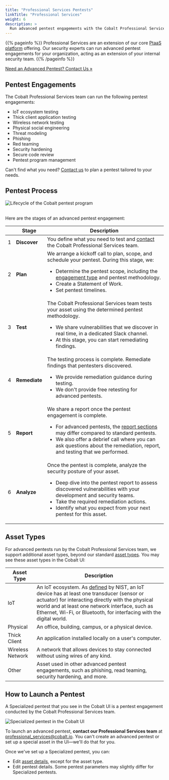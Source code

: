 ```yaml
---
title: "Professional Services Pentests"
linkTitle: "Professional Services"
weight: 6
description: >
  Run advanced pentest engagements with the Cobalt Professional Services team.
---
```


{{% pageinfo %}}
Professional Services are an extension of our core [PtaaS platform](https://www.cobalt.io/ptaas) offering. Our security experts can run advanced pentest engagements for your organization, acting as an extension of your internal security team.
{{% /pageinfo %}}

<a class="btn btn-outline-primary rounded" href="mailto:professional_services@cobalt.io" target="_blank">Need an Advanced Pentest? Contact Us »</a>

## Pentest Engagements

The Cobalt Professional Services team can run the following pentest engagements:

- IoT ecosystem testing
- Thick client application testing
- Wireless network testing
- Physical social engineering
- Threat modeling
- Phishing
- Red teaming
- Security hardening
- Secure code review
- Pentest program management

Can't find what you need? [Contact us](mailto:professional_services@cobalt.io) to plan a pentest tailored to your needs.

## Pentest Process

![Lifecycle of the Cobalt pentest program](/deepdive/PentestProcessFlow.png "Lifecycle of the Cobalt pentest program")
<br><br>

Here are the stages of an advanced pentest engagement:

| | Stage | Description |
|---|---|---|
| 1 | **Discover** | You define what you need to test and [contact](mailto:professional_services@cobalt.io) the Cobalt Professional Services team.  |
| 2 | **Plan** | We arrange a kickoff call to plan, scope, and schedule your pentest. During this stage, we:<ul><li>Determine the pentest scope, including the [engagement type](#pentest-engagements) and pentest methodology.</li><li>Create a Statement of Work.</li><li>Set pentest timelines.</li></ul> |
| 3 | **Test** | The Cobalt Professional Services team tests your asset using the determined pentest methodology.<ul><li>We share vulnerabilities that we discover in real time, in a dedicated Slack channel.</li><li>At this stage, you can start remediating findings.</li></ul> |
| 4 | **Remediate** | The testing process is complete. Remediate findings that pentesters discovered.<ul><li>We provide remediation guidance during testing.</li><li>We don't provide free retesting for advanced pentests.</li></ul> |
| 5 | **Report** | We share a report once the pentest engagement is complete.<ul><li>For advanced pentests, the [report sections](/platform-deep-dive/pentests/reports/report-contents/) may differ compared to standard pentests.</li><li>We also offer a debrief call where you can ask questions about the remediation, report, and testing that we performed.</li></ul> |
| 6 | **Analyze** | Once the pentest is complete, analyze the security posture of your asset.<ul><li>Deep dive into the pentest report to assess discovered vulnerabilities with your development and security teams.</li><li>Take the required remediation actions.</li><li>Identify what you expect from your next pentest for this asset.</li></ul> |

## Asset Types

For advanced pentests run by the Cobalt Professional Services team, we support additional asset types, beyond our standard [asset types](/platform-deep-dive/assets/asset-types/). You may see these asset types in the Cobalt UI:

| Asset Type | Description |
|---|---|
| IoT | An IoT ecosystem. As [defined](https://csrc.nist.gov/glossary/term/iot_device) by NIST, an IoT device has at least one transducer (sensor or actuator) for interacting directly with the physical world and at least one network interface, such as Ethernet, Wi-Fi, or Bluetooth, for interfacing with the digital world. |
| Physical | An office, building, campus, or a physical device. |
| Thick Client | An application installed locally on a user's computer. |
| Wireless Network | A network that allows devices to stay connected without using wires of any kind. |
| Other | Asset used in other advanced pentest engagements, such as phishing, read teaming, security hardening, and more.

## How to Launch a Pentest

A Specialized pentest that you see in the Cobalt UI is a pentest engagement conducted by the Cobalt Professional Services team.

![Specialized pentest in the Cobalt UI](/profservices/specialized-pentest-label.png "Specialized pentest in the Cobalt UI")

To launch an advanced pentest, **contact our Professional Services team** at [professional_services@cobalt.io](mailto:professional_services@cobalt.io). You can't create an advanced pentest or set up a special asset in the UI—we'll do that for you.

Once we've set up a Specialized pentest, you can:

- Edit [asset details](/getting-started/assets/#asset-details), except for the asset type.
- Edit pentest details. Some pentest parameters may slightly differ for Specialized pentests.
